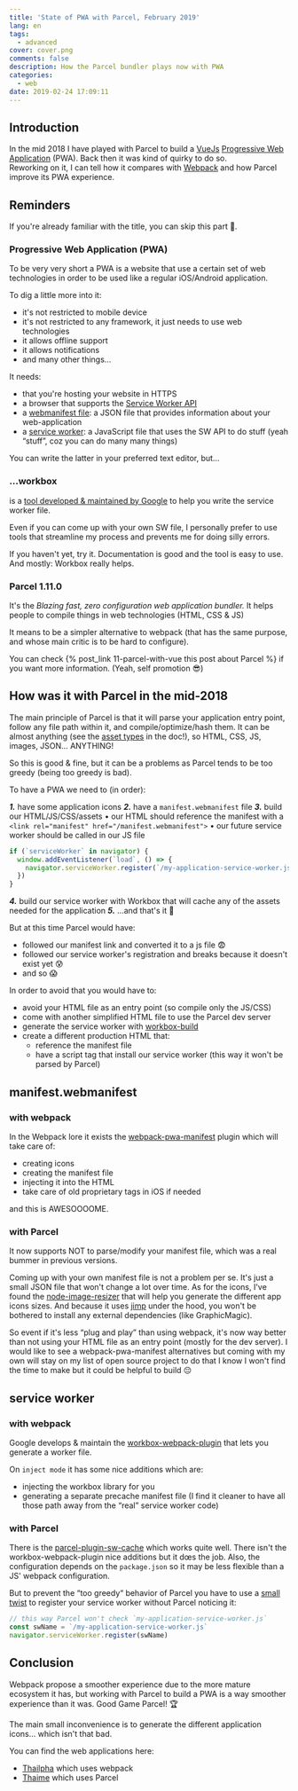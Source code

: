 ```yaml
---
title: 'State of PWA with Parcel, February 2019'
lang: en
tags:
  - advanced
cover: cover.png
comments: false
description: How the Parcel bundler plays now with PWA
categories:
  - web
date: 2019-02-24 17:09:11
---
```


## Introduction

In the mid 2018 I have played with Parcel to build a [VueJs](https://vuejs.org/) [Progressive Web Application](https://en.wikipedia.org/wiki/Progressive_Web_Apps) (PWA).
Back then it was kind of quirky to do so.  
Reworking on it, I can tell how it compares with [Webpack](https://webpack.js.org/) and how Parcel improve its PWA experience.

<!-- more -->

## Reminders

If you're already familiar with the title, you can skip this part 🥳.

### Progressive Web Application (PWA)

To be very very short a PWA is a website that use a certain set of web technologies in order to be used like a regular iOS/Android application.

To dig a little more into it:

- it's not restricted to mobile device
- it's not restricted to any framework, it just needs to use web technologies
- it allows offline support
- it allows notifications
- and many other things…

It needs:

- that you're hosting your website in HTTPS
- a browser that supports the [Service Worker API](https://developer.mozilla.org/en-US/docs/Web/API/Service_Worker_API)
- a [webmanifest file](https://developer.mozilla.org/en-US/docs/Web/Manifest): a JSON file that provides information about your web-application
- a [service worker](https://developer.mozilla.org/en-US/docs/Web/API/Service_Worker_API): a JavaScript file that uses the SW API to do stuff (yeah “stuff”, coz you can do many many things)

You can write the latter in your preferred text editor, but…

### …workbox

is a [tool developed & maintained by Google](https://developers.google.com/web/tools/workbox/) to help you write the service worker file.

Even if you can come up with your own SW file, I personally prefer to use tools that streamline my process and prevents me for doing silly errors.

If you haven't yet, try it. Documentation is good and the tool is easy to use.  
And mostly: Workbox really helps.

### Parcel 1.11.0

It's the _Blazing fast, zero configuration web application bundler._
It helps people to compile things in web technologies (HTML, CSS & JS)

It means to be a simpler alternative to webpack (that has the same purpose, and whose main critic is to be hard to configure).

You can check {% post_link 11-parcel-with-vue this post about Parcel %} if you want more information. (Yeah, self promotion 😎)

## How was it with Parcel in the mid-2018

The main principle of Parcel is that it will parse your application entry point, follow any file path within it, and compile/optimize/hash them.
It can be almost anything (see the [asset types](https://en.parceljs.org/getting_started.html) in the doc!), so HTML, CSS, JS, images, JSON… ANYTHING!

So this is good & fine, but it can be a problems as Parcel tends to be too greedy (being too greedy is bad).

To have a PWA we need to (in order):

_**1.**_ have some application icons
_**2.**_ have a `manifest.webmanifest` file
_**3.**_ build our HTML/JS/CSS/assets
  • our HTML should reference the manifest with a `<link rel="manifest" href="/manifest.webmanifest">`
  • our future service worker should be called in our JS file

```js
if (`serviceWorker` in navigator) {
  window.addEventListener(`load`, () => {
    navigator.serviceWorker.register(`/my-application-service-worker.js`)
  })
}
```

_**4.**_ build our service worker with Workbox that will cache any of the assets needed for the application
_**5.**_ …and that's it 🎉


But at this time Parcel would have:


- followed our manifest link and converted it to a js file 😨
- followed our service worker's registration and breaks because it doesn't exist yet 😰
- and so 😱

In order to avoid that you would have to:

- avoid your HTML file as an entry point (so compile only the JS/CSS)
- come with another simplified HTML file to use the Parcel dev server
- generate the service worker with [workbox-build](https://developers.google.com/web/tools/workbox/guides/generate-service-worker/workbox-build)
- create a different production HTML that:
  - reference the manifest file
  - have a script tag that install our service worker (this way it won't be parsed by Parcel)

## manifest.webmanifest

### with webpack

In the Webpack lore it exists the [webpack-pwa-manifest](https://www.npmjs.com/package/webpack-pwa-manifest) plugin which will take care of:

- creating icons
- creating the manifest file
- injecting it into the HTML
- take care of old proprietary tags in iOS if needed

and this is AWESOOOOME.

### with Parcel

It now supports NOT to parse/modify your manifest file, which was a real bummer in previous versions.

Coming up with your own manifest file is not a problem per se. It's just a small JSON file that won't change a lot over time.
As for the icons, I've found the [node-image-resizer](https://www.npmjs.com/package/node-image-resizer) that will help you generate the different app icons sizes. And because it uses [jimp](https://www.npmjs.com/package/jimp) under the hood, you won't be bothered to install any external dependencies (like GraphicMagic).

So event if it's less “plug and play” than using webpack, it's now way better than not using your HTML file as an entry point (mostly for the dev server).
I would like to see a webpack-pwa-manifest alternatives but coming with my own will stay on my list of open source project to do that I know I won't find the time to make but it could be helpful to build 😔

## service worker

### with webpack

Google develops & maintain the [workbox-webpack-plugin](https://developers.google.com/web/tools/workbox/modules/workbox-webpack-plugin#top_of_page) that lets you generate a worker file.

On `inject mode` it has some nice additions which are:

- injecting the workbox library for you
- generating a separate precache manifest file (I find it cleaner to have all those path away from the “real” service worker code)

### with Parcel

There is the [parcel-plugin-sw-cache](https://github.com/mischnic/parcel-plugin-sw-cache#readme) which works quite well.
There isn't the workbox-webpack-plugin nice additions but it dœs the job.
Also, the configuration depends on the `package.json` so it may be less flexible than a JS' webpack configuration.

But to prevent the “too greedy“ behavior of Parcel you have to use a [small twist](https://github.com/parcel-bundler/parcel/issues/2080) to register your service worker without Parcel noticing it:

```js
// this way Parcel won't check `my-application-service-worker.js`
const swName = `/my-application-service-worker.js`
navigator.serviceWorker.register(swName)
```

## Conclusion

Webpack propose a smoother experience due to the more mature ecosystem it has, but working with Parcel to build a PWA is a way smoother experience than it was. Good Game Parcel! 🏆

The main small inconvenience is to generate the different application icons… which isn't that bad.

You can find the web applications here:

- [Thailpha](https://github.com/hiswe/thailpha) which uses webpack
- [Thaime](https://github.com/hiswe/thaime) which uses Parcel

